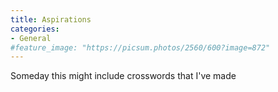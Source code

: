 ```yaml
---
title: Aspirations
categories:
- General
#feature_image: "https://picsum.photos/2560/600?image=872"
---
```


Someday this might include crosswords that I've made